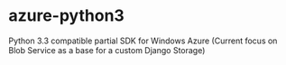 azure-python3
=============

Python 3.3 compatible partial SDK for Windows Azure (Current focus on Blob Service as a base for a custom Django Storage)
